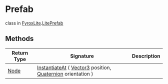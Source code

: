 # Prefab
class in [FyroxLite](../README.md).[LitePrefab](README.md)
## Methods
| Return Type | Signature | Description |
|---|---|---|
| [Node](../LiteNode/Node.md) | [InstantiateAt](##) ( [Vector3](../LiteMath/Vector3.md) position, [Quaternion](../LiteMath/Quaternion.md) orientation ) |  |

